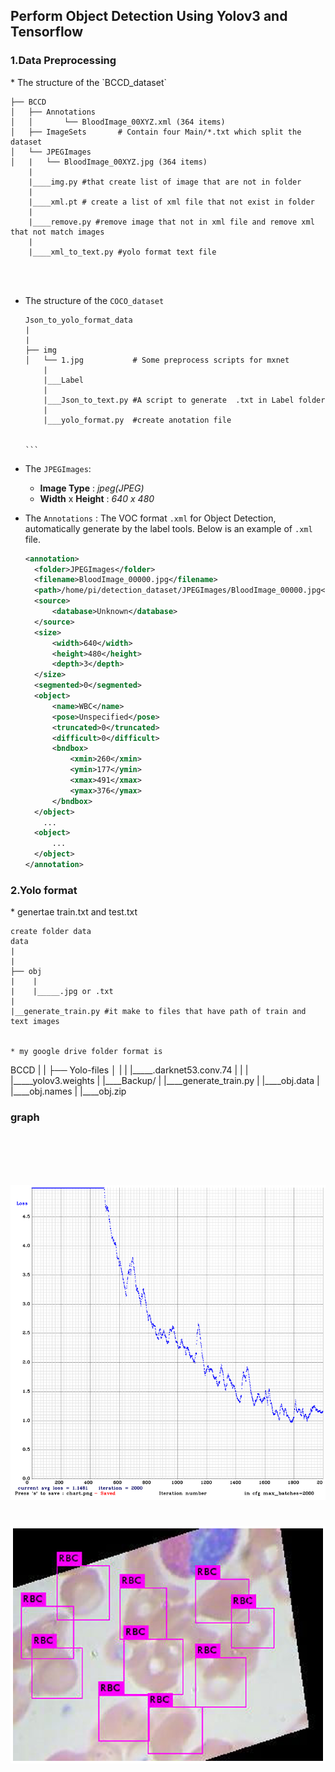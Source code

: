 <h2>Perform Object Detection Using Yolov3 and Tensorflow </h2>

<h3>1.Data Preprocessing</h3>
* The structure of the `BCCD_dataset`

  ```
  ├── BCCD
  │   ├── Annotations
  │   │       └── BloodImage_00XYZ.xml (364 items)
  │   ├── ImageSets       # Contain four Main/*.txt which split the dataset
  │   └── JPEGImages
  │   |   └── BloodImage_00XYZ.jpg (364 items)
      |
      |____img.py #that create list of image that are not in folder
      |
      |____xml.pt # create a list of xml file that not exist in folder
      |
      |____remove.py #remove image that not in xml file and remove xml that not match images
      |
      |____xml_to_text.py #yolo format text file


      
  ```````````````````````````
* The structure of the `COCO_dataset`
  
  ````````````````````````````````````````
  Json_to_yolo_format_data
  |
  |
  ├── img
  │   └── 1.jpg           # Some preprocess scripts for mxnet
      |
      |___Label
      |
      |___Json_to_text.py #A script to generate  .txt in Label folder
      |
      |___yolo_format.py  #create anotation file
 
  
  ```

* The  `JPEGImages`:

  * **Image Type** : *jpeg(JPEG)*
  * **Width** x **Height** : *640 x 480*

* The `Annotations` : The VOC format `.xml` for Object Detection, automatically generate by the label tools. Below is an example of `.xml` file.

  ```xml
  <annotation>
  	<folder>JPEGImages</folder>
  	<filename>BloodImage_00000.jpg</filename>
  	<path>/home/pi/detection_dataset/JPEGImages/BloodImage_00000.jpg</path>
  	<source>
  		<database>Unknown</database>
  	</source>
  	<size>
  		<width>640</width>
  		<height>480</height>
  		<depth>3</depth>
  	</size>
  	<segmented>0</segmented>
  	<object>
  		<name>WBC</name>
  		<pose>Unspecified</pose>
  		<truncated>0</truncated>
  		<difficult>0</difficult>
  		<bndbox>
  			<xmin>260</xmin>
  			<ymin>177</ymin>
  			<xmax>491</xmax>
  			<ymax>376</ymax>
  		</bndbox>
  	</object>
      ...
  	<object>
  		...
  	</object>
  </annotation>
  ```
<h3>2.Yolo format </h3>
* genertae train.txt and test.txt
  
  ````````````````````````````````````````
  create folder data 
  data
  |
  |
  ├── obj
  |    |
  |    |_____.jpg or .txt         
  |         
  |__generate_train.py #it make to files that have path of train and text images


* my google drive folder format is
  
  ````````````````````````````````````````
  BCCD
  |
  |
  ├── Yolo-files
  │            |
  |            |_____.darknet53.conv.74 
  |            |
  |            |_____yolov3.weights 
  |
  |____Backup/
  |
  |____generate_train.py
  |
  |____obj.data
  |
  |____obj.names
  |
  |____obj.zip

 
 
 <h3>graph<h3><br><br><br>
  
 ![alt text](graph.png "sample")<br><br>

![alt text](result.png "sample")<br><br><br>
 
 
 

